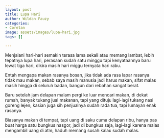 ```yaml
---
layout: post
title: Lupa Hari
author: Wildan Fauzy
categories:
- Coretan
image: assets/images/lupa-hari.jpg
tags: []

---
```

Menjalani hari-hari semakin terasa lama sekali atau memang lambat, lebih tepatnya lupa hari, perasaan sudah satu minggu tapi kenyataannya baru lewat tiga hari, dikira masih hari miggu ternyata hari rabu.

Entah mengapa makan rasanya bosan, jika tidak ada rasa lapar rasanya tidak mau makan, sebab saya masih manusia jadi harus makan, sifat malas masih hingga di seluruh badan, bangun dari rebahan sangat berat.

Baru setelah jam delapan malam pergi ke luar mencari makan, di dekat rumah, banyak tukang jual makanan, tapi yang dituju lagi-lagi tukang nasi goreng lejen, kasian juga sih penjualnya sudah rada tua, tapi lumayan enak rasanya.

Biasanya makan di tempat, tapi uang di saku cuma delapan ribu, hanya pas buat harga satu bungkus nasgor, jadi di bungkus saja, lagi-lagi karena malas mengambil uang di atm, haduh memang susah kalau sudah malas.